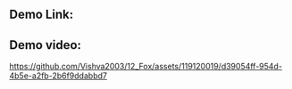 ## Demo Link:

## Demo video:
https://github.com/Vishva2003/12_Fox/assets/119120019/d39054ff-954d-4b5e-a2fb-2b6f9ddabbd7
